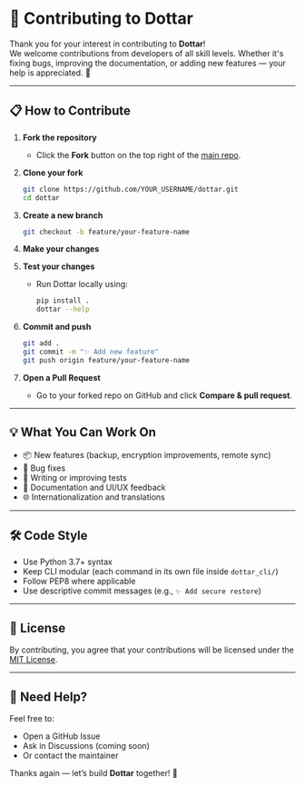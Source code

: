 
# 🤝 Contributing to Dottar

Thank you for your interest in contributing to **Dottar**!  
We welcome contributions from developers of all skill levels. Whether it's fixing bugs, improving the documentation, or adding new features — your help is appreciated. 🚀

---

## 📋 How to Contribute

1. **Fork the repository**
   - Click the **Fork** button on the top right of the [main repo](https://github.com/YOUR_USERNAME/dottar).

2. **Clone your fork**
   ```bash
   git clone https://github.com/YOUR_USERNAME/dottar.git
   cd dottar
   ```

3. **Create a new branch**
   ```bash
   git checkout -b feature/your-feature-name
   ```

4. **Make your changes**

5. **Test your changes**
   - Run Dottar locally using:
     ```bash
     pip install .
     dottar --help
     ```

6. **Commit and push**
   ```bash
   git add .
   git commit -m "✨ Add new feature"
   git push origin feature/your-feature-name
   ```

7. **Open a Pull Request**
   - Go to your forked repo on GitHub and click **Compare & pull request**.

---

## 💡 What You Can Work On

- 📦 New features (backup, encryption improvements, remote sync)
- 🐞 Bug fixes
- 🧪 Writing or improving tests
- 📖 Documentation and UI/UX feedback
- 🌐 Internationalization and translations

---

## 🛠 Code Style

- Use Python 3.7+ syntax
- Keep CLI modular (each command in its own file inside `dottar_cli/`)
- Follow PEP8 where applicable
- Use descriptive commit messages (e.g., `✨ Add secure restore`)

---

## 📃 License

By contributing, you agree that your contributions will be licensed under the [MIT License](LICENSE).

---

## 💬 Need Help?

Feel free to:
- Open a GitHub Issue
- Ask in Discussions (coming soon)
- Or contact the maintainer

Thanks again — let’s build **Dottar** together! 💙
